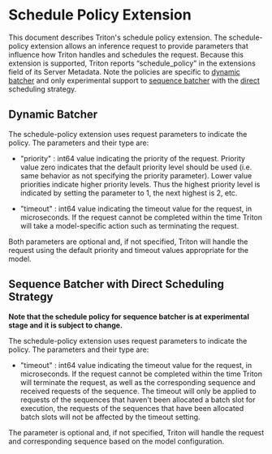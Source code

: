 <!--
# Copyright 2020-2023, NVIDIA CORPORATION & AFFILIATES. All rights reserved.
#
# Redistribution and use in source and binary forms, with or without
# modification, are permitted provided that the following conditions
# are met:
#  * Redistributions of source code must retain the above copyright
#    notice, this list of conditions and the following disclaimer.
#  * Redistributions in binary form must reproduce the above copyright
#    notice, this list of conditions and the following disclaimer in the
#    documentation and/or other materials provided with the distribution.
#  * Neither the name of NVIDIA CORPORATION nor the names of its
#    contributors may be used to endorse or promote products derived
#    from this software without specific prior written permission.
#
# THIS SOFTWARE IS PROVIDED BY THE COPYRIGHT HOLDERS ``AS IS'' AND ANY
# EXPRESS OR IMPLIED WARRANTIES, INCLUDING, BUT NOT LIMITED TO, THE
# IMPLIED WARRANTIES OF MERCHANTABILITY AND FITNESS FOR A PARTICULAR
# PURPOSE ARE DISCLAIMED.  IN NO EVENT SHALL THE COPYRIGHT OWNER OR
# CONTRIBUTORS BE LIABLE FOR ANY DIRECT, INDIRECT, INCIDENTAL, SPECIAL,
# EXEMPLARY, OR CONSEQUENTIAL DAMAGES (INCLUDING, BUT NOT LIMITED TO,
# PROCUREMENT OF SUBSTITUTE GOODS OR SERVICES; LOSS OF USE, DATA, OR
# PROFITS; OR BUSINESS INTERRUPTION) HOWEVER CAUSED AND ON ANY THEORY
# OF LIABILITY, WHETHER IN CONTRACT, STRICT LIABILITY, OR TORT
# (INCLUDING NEGLIGENCE OR OTHERWISE) ARISING IN ANY WAY OUT OF THE USE
# OF THIS SOFTWARE, EVEN IF ADVISED OF THE POSSIBILITY OF SUCH DAMAGE.
-->

# Schedule Policy Extension

This document describes Triton's schedule policy extension. The
schedule-policy extension allows an inference request to provide
parameters that influence how Triton handles and schedules the
request. Because this extension is supported, Triton reports
“schedule_policy” in the extensions field of its Server Metadata.
Note the policies are specific to [dynamic
batcher](../user_guide/model_configuration.md#dynamic-batcher)
and only experimental support to [sequence
batcher](../user_guide/model_configuration.md#sequence-batcher)
with the [direct](../user_guide/architecture.md#direct)
scheduling strategy.

## Dynamic Batcher

The schedule-policy extension uses request parameters to indicate the
policy. The parameters and their type are:

- "priority" : int64 value indicating the priority of the
  request. Priority value zero indicates that the default priority
  level should be used (i.e. same behavior as not specifying the
  priority parameter). Lower value priorities indicate higher priority
  levels. Thus the highest priority level is indicated by setting the
  parameter to 1, the next highest is 2, etc.

- "timeout" : int64 value indicating the timeout value for the
  request, in microseconds. If the request cannot be completed within
  the time Triton will take a model-specific action such as
  terminating the request.

Both parameters are optional and, if not specified, Triton will handle
the request using the default priority and timeout values appropriate
for the model.

## Sequence Batcher with Direct Scheduling Strategy

**Note that the schedule policy for sequence batcher is at experimental stage
and it is subject to change.**

The schedule-policy extension uses request parameters to indicate the
policy. The parameters and their type are:

- "timeout" : int64 value indicating the timeout value for the
  request, in microseconds. If the request cannot be completed within
  the time Triton will terminate the request, as well as the corresponding
  sequence and received requests of the sequence. The timeout will only be
  applied to requests of the sequences that haven't been allocated a batch slot
  for execution, the requests of the sequences that have been allocated batch
  slots will not be affected by the timeout setting.

The parameter is optional and, if not specified, Triton will handle
the request and corresponding sequence based on the model configuration.
